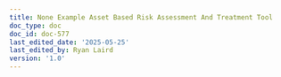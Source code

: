 ```yaml
---
title: None Example Asset Based Risk Assessment And Treatment Tool
doc_type: doc
doc_id: doc-577
last_edited_date: '2025-05-25'
last_edited_by: Ryan Laird
version: '1.0'
---
```



